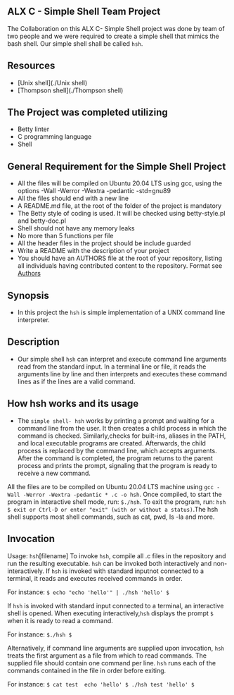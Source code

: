 ## ALX C - Simple Shell Team Project
The Collaboration on this ALX C- Simple Shell project was done by team of two people and we were required to create a simple shell that mimics the bash shell. Our simple shell shall be called `hsh`.

## Resources
* [Unix shell](./Unix shell)
* [Thompson shell](./Thompson shell)

## The Project was completed utilizing
* Betty linter
* C programming language
* Shell

## General Requirement for the Simple Shell Project
* All the files will be compiled on Ubuntu 20.04 LTS using gcc, using the options -Wall -Werror -Wextra -pedantic -std=gnu89
* All the files should end with a new line
* A README.md file, at the root of the folder of the project is mandatory
* The Betty style of coding is used. It will be checked using betty-style.pl and betty-doc.pl
* Shell should not have any memory leaks
* No more than 5 functions per file
* All the header files in the project should be include guarded
* Write a README with the description of your project
* You should have an AUTHORS file at the root of your repository, listing all individuals having contributed content to the repository. Format see [Authors](./Authors) 

## Synopsis
* In this project the `hsh` is simple implementation of a UNIX command line interpreter.

## Description
*  Our simple shell `hsh` can interpret and execute command line arguments read from the standard input. In a terminal line or file, it reads the arguments line by line and then interprets and executes these command lines as if the lines are a valid command.

## How hsh works and its usage
* The `simple shell- hsh` works by printing a prompt and waiting for a command line from the user. It then creates a child process in which the command is checked. Similarly,checks for built-ins, aliases in the PATH, and local executable programs are created. Afterwards, the child process is replaced by the command line, which accepts arguments. After the command is completed, the program returns to the parent process and prints the prompt, signaling that the program is ready to receive a new command. 

All the files are to be compiled on Ubuntu 20.04 LTS machine using `gcc -Wall -Werror -Wextra -pedantic * .c -o hsh`. Once compiled, to start the program in interactive shell mode, run: `$./hsh`. To exit the program, run: `hsh $ exit or Ctrl-D or enter "exit" (with or without a status)`.The hsh shell supports most shell commands, such as cat, pwd, ls -la and more.

## Invocation
Usage: `hsh`[filename]
To invoke `hsh`, compile all .c files in the repository and run the resulting executable. `hsh` can be invoked both interactively and non-interactively. If `hsh` is invoked with standard inputnot connected to a terminal, it reads and executes received commands in order.

For instance:
`$ echo "echo 'hello'" | ./hsh
'hello'
$`

If `hsh` is invoked with standard input connected to a terminal, an interactive shell is opened. When executing interactively,`hsh` displays the prompt `$`  when it is ready to read a command.

For instance:
`$./hsh
$`

Alternatively, if command line arguments are supplied upon invocation, `hsh` treats the first argument as a file from which to read commands. The supplied file should contain one command per line. `hsh` runs each of the commands contained in the file in order before exiting.

For instance:
`$ cat test 
echo 'hello'
$ ./hsh test
'hello'
$`

